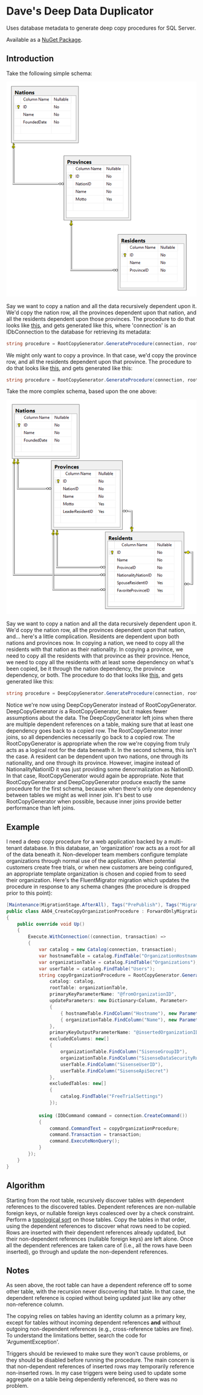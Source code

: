 Dave's Deep Data Duplicator
================

Uses database metadata to generate deep copy procedures for SQL Server.

Available as a [NuGet Package](https://www.nuget.org/packages/Daves.DeepDataDuplicator/).

Introduction
------------

Take the following simple schema:

![Rooted World](/Daves.DeepDataDuplicator.UnitTests/SampleCatalogs/Diagrams/RootedWorld.PNG)

Say we want to copy a nation and all the data recursively dependent upon it. We'd copy the nation row, all the provinces dependent upon that nation, and all the residents dependent upon those provinces. The procedure to do that looks like [this](https://gist.github.com/davghouse/37d07ac6ac6fb21ddd1b1de8a5b94702), and gets generated like this, where 'connection' is an IDbConnection to the database for retrieving its metadata:

```cs
string procedure = RootCopyGenerator.GenerateProcedure(connection, rootTableName: "Nations");
```

We might only want to copy a province. In that case, we'd copy the province row, and all the residents dependent upon that province. The procedure to do that looks like [this](https://gist.github.com/davghouse/c0e80cb43c43940cbfc8a153f96ccd3d), and gets generated like this:

```cs
string procedure = RootCopyGenerator.GenerateProcedure(connection, rootTableName: "Provinces");
```

Take the more complex schema, based upon the one above:

![Unrooted World](/Daves.DeepDataDuplicator.UnitTests/SampleCatalogs/Diagrams/UnrootedWorld.PNG)

Say we want to copy a nation and all the data recursively dependent upon it. We'd copy the nation row, all the provinces dependent upon that nation, and... here's a little complication. Residents are dependent upon both nations and provinces now. In copying a nation, we need to copy all the residents with that nation as their nationality. In copying a province, we need to copy all the residents with that province as their province. Hence, we need to copy all the residents with at least some dependency on what's been copied, be it through the nation dependency, the province dependency, or both. The procedure to do that looks like [this](https://gist.github.com/davghouse/13e57054334052b54b07578ae4f342e2), and gets generated like this:

```cs
string procedure = DeepCopyGenerator.GenerateProcedure(connection, rootTableName: "Nations");
```

Notice we're now using DeepCopyGenerator instead of RootCopyGenerator. DeepCopyGenerator *is* a RootCopyGenerator, but it makes fewer assumptions about the data. The DeepCopyGenerator left joins when there are multiple dependent references on a table, making sure that at least one dependency goes back to a copied row. The RootCopyGenerator inner joins, so all dependencies necessarily go back to a copied row. The RootCopyGenerator is appropriate when the row we're copying from truly acts as a logical root for the data beneath it. In the second schema, this isn't the case. A resident can be dependent upon two nations, one through its nationality, and one through its province. However, imagine instead of NationalityNationID it was just providing some denormalization as NationID. In that case, RootCopyGenerator would again be appropriate. Note that RootCopyGenerator and DeepCopyGenerator produce exactly the same procedure for the first schema, because when there's only one dependency between tables we might as well inner join. It's best to use RootCopyGenerator when possible, because inner joins provide better performance than left joins.

Example
-------
I need a deep copy procedure for a web application backed by a multi-tenant database. In this database, an 'organization' row acts as a root for all of the data beneath it. Non-developer team members configure template organizations through normal use of the application. When potential customers create free trials, or when new customers are being configured, an appropriate template organization is chosen and copied from to seed their organization. Here's the FluentMigrator migration which updates the procedure in response to any schema changes (the procedure is dropped prior to this point):

```cs
[Maintenance(MigrationStage.AfterAll), Tags("PrePublish"), Tags("MigrateUp")]
public class AA04_CreateCopyOrganizationProcedure : ForwardOnlyMigration
{
    public override void Up()
    {
        Execute.WithConnection((connection, transaction) =>
        {
            var catalog = new Catalog(connection, transaction);
            var hostnameTable = catalog.FindTable("OrganizationHostnames");
            var organizationTable = catalog.FindTable("Organizations");
            var userTable = catalog.FindTable("Users");
            string copyOrganizationProcedure = RootCopyGenerator.GenerateProcedure(
                catalog: catalog,
                rootTable: organizationTable,
                primaryKeyParameterName: "@fromOrganizationID",
                updateParameters: new Dictionary<Column, Parameter>
                {
                    { hostnameTable.FindColumn("Hostname"), new Parameter("@toHostname", "VARCHAR (50)") },
                    { organizationTable.FindColumn("Name"), new Parameter("@toOrganizationName", "NVARCHAR (50)") }
                },
                primaryKeyOutputParameterName: "@insertedOrganizationID",
                excludedColumns: new[]
                {
                    organizationTable.FindColumn("SisenseGroupID"),
                    organizationTable.FindColumn("SisenseDataSecurityRuleID"),
                    userTable.FindColumn("SisenseUserID"),
                    userTable.FindColumn("SisenseApiSecret")
                },
                excludedTables: new[]
                {
                    catalog.FindTable("FreeTrialSettings")
                });

            using (IDbCommand command = connection.CreateCommand())
            {
                command.CommandText = copyOrganizationProcedure;
                command.Transaction = transaction;
                command.ExecuteNonQuery();
            }
        });
    }
}
```

Algorithm
---------
Starting from the root table, recursively discover tables with dependent references to the discovered tables. Dependent references are non-nullable foreign keys, or nullable foreign keys coalesced over by a check constraint. Perform a [topological sort](https://en.wikipedia.org/w/index.php?title=Topological_sorting&oldid=753542990) on those tables. Copy the tables in that order, using the dependent references to discover what rows need to be copied. Rows are inserted with their dependent references already updated, but their non-dependent references (nullable foreign keys) are left alone. Once all the dependent references are taken care of (i.e., all the rows have been inserted), go through and update the non-dependent references.

Notes
-----
As seen above, the root table can have a dependent reference off to some other table, with the recursion never discovering that table. In that case, the dependent reference is copied without being updated just like any other non-reference column.

The copying relies on tables having an identity column as a primary key, except for tables without incoming dependent references **and** without outgoing non-dependent references (e.g., cross-reference tables are fine). To understand the limitations better, search the code for 'ArgumentException'.

Triggers should be reviewed to make sure they won't cause problems, or they should be disabled before running the procedure. The main concern is that non-dependent references of inserted rows may temporarily reference non-inserted rows. In my case triggers were being used to update some aggregate on a table being dependently referenced, so there was no problem.
